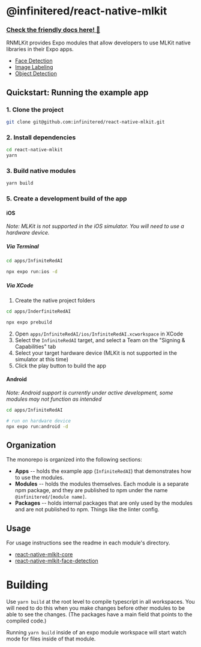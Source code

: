 # @infinitered/react-native-mlkit

### [Check the friendly docs here! 📖](https://infinitered.github.io/react-native-mlkit/)


RNMLKit provides Expo modules that allow developers to use MLKit native libraries in their Expo apps.

- [Face Detection](https://https://infinitered.github.io/react-native-mlkit/face-detection/getting-started/)
- [Image Labeling](https://github.com/infinitered/react-native-mlkit/tree/main/modules/react-native-mlkit-image-labeling)
- [Object Detection](https://github.com/infinitered/react-native-mlkit/tree/main/modules/react-native-mlkit-object-detection)



## Quickstart: Running the example app

### 1. Clone the project

```bash
git clone git@github.com:infinitered/react-native-mlkit.git
```

### 2. Install dependencies

```bash
cd react-native-mlkit
yarn
```

### 3. Build native modules

```bash
yarn build
```

###

### 5. Create a development build of the app

#### iOS

_Note: MLKit is not supported in the iOS simulator. You will need to use a hardware device._

##### Via Terminal

```bash
cd apps/InfiniteRedAI

npx expo run:ios -d
```

##### Via XCode

1. Create the native project folders

```bash
cd apps/InderfiniteRedAI

npx expo prebuild
```

2. Open `apps/InfiniteRedAI/ios/InfiniteRedAI.xcworkspace` in XCode
3. Select the `InfiniteRedAI` target, and select a Team on the "Signing & Capabilities" tab
4. Select your target hardware device (MLKit is not supported in the simulator at this time)
5. Click the play button to build the app

#### Android

_Note: Android support is currently under active development, some modules may not function as intended_

```bash
cd apps/InfiniteRedAI

# run on hardware device
npx expo run:android -d
```

## Organization

The monorepo is organized into the following sections:

- **Apps** -- holds the example app (`InfiniteRedAI`) that demonstrates how to use the modules.
- **Modules** -- holds the modules themselves. Each module is a separate npm package, and they are published to npm
  under the name `@infinitered/[module name]`.
- **Packages** -- holds internal packages that are only used by the modules and are not published to npm. Things like
  the linter config.

## Usage

For usage instructions see the readme in each module's directory.

- [react-native-mlkit-core](./modules/react-native-mlkit-core/README.md)
- [react-native-mlkit-face-detection](./modules/react-native-mlkit-face-detection/README.md)

# Building

Use `yarn build` at the root level to compile typescript in all workspaces. You will need to do this when you make
changes before other modules to be able to see the changes. (The packages have a main field that points to the compiled
code.)

Running `yarn build` inside of an expo module workspace will start watch mode for files inside of that module.
